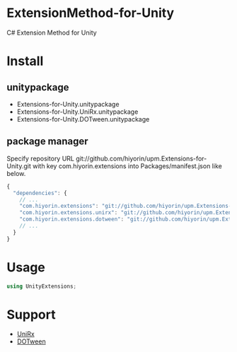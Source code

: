 # ExtensionMethod-for-Unity
C# Extension Method for Unity

# Install
## unitypackage
* Extensions-for-Unity.unitypackage
* Extensions-for-Unity.UniRx.unitypackage
* Extensions-for-Unity.DOTween.unitypackage

## package manager
Specify repository URL git://github.com/hiyorin/upm.Extensions-for-Unity.git with key com.hiyorin.extensions into Packages/manifest.json like below.
```javascript
{
  "dependencies": {
    // ...
    "com.hiyorin.extensions": "git://github.com/hiyorin/upm.Extensions-for-Unity.git",
    "com.hiyorin.extensions.unirx": "git://github.com/hiyorin/upm.Extensions-for-Unity.UniRx.git",
    "com.hiyorin.extensions.dotween": "git://github.com/hiyorin/upm.Extensions-for-Unity.DOTween.git",
    // ...
  }
}
```


# Usage
```cs
using UnityExtensions;
```

# Support
* [UniRx](https://github.com/neuecc/UniRx)
* [DOTween](https://github.com/Demigiant/dotween)
